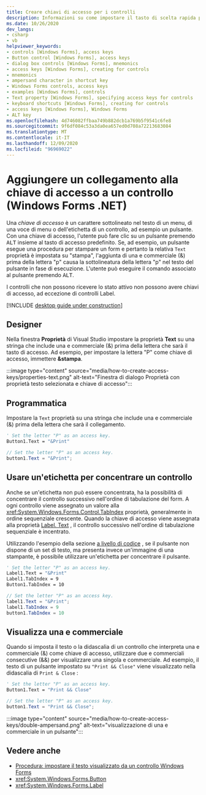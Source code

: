 ```yaml
---
title: Creare chiavi di accesso per i controlli
description: Informazioni su come impostare il tasto di scelta rapida per un controllo o un'etichetta in Windows Forms per .NET.
ms.date: 10/26/2020
dev_langs:
- csharp
- vb
helpviewer_keywords:
- controls [Windows Forms], access keys
- Button control [Windows Forms], access keys
- dialog box controls [Windows Forms], mnemonics
- access keys [Windows Forms], creating for controls
- mnemonics
- ampersand character in shortcut key
- Windows Forms controls, access keys
- examples [Windows Forms], controls
- Text property [Windows Forms], specifying access keys for controls
- keyboard shortcuts [Windows Forms], creating for controls
- access keys [Windows Forms], Windows Forms
- ALT key
ms.openlocfilehash: 4d746082ffbaa749b882dcb1a769b5f9541c6fe8
ms.sourcegitcommit: 9f6df084c53a3da0ea657ed0d708a72213683084
ms.translationtype: MT
ms.contentlocale: it-IT
ms.lasthandoff: 12/09/2020
ms.locfileid: "96969022"
---
```

# <a name="add-an-access-key-shortcut-to-a-control-windows-forms-net"></a>Aggiungere un collegamento alla chiave di accesso a un controllo (Windows Forms .NET)

Una *chiave di accesso* è un carattere sottolineato nel testo di un menu, di una voce di menu o dell'etichetta di un controllo, ad esempio un pulsante. Con una chiave di accesso, l'utente può fare clic su un pulsante premendo <kbd>ALT</kbd> insieme al tasto di accesso predefinito. Se, ad esempio, un pulsante esegue una procedura per stampare un form e pertanto la relativa `Text` proprietà è impostata su "stampa", l'aggiunta di una e commerciale (&) prima della lettera "p" causa la sottolineatura della lettera "p" nel testo del pulsante in fase di esecuzione. L'utente può eseguire il comando associato al pulsante premendo <kbd>ALT</kbd>.

I controlli che non possono ricevere lo stato attivo non possono avere chiavi di accesso, ad eccezione di controlli Label.

[!INCLUDE [desktop guide under construction](../../includes/desktop-guide-preview-note.md)]

## <a name="designer"></a>Designer

Nella finestra **Proprietà** di Visual Studio impostare la proprietà **Text** su una stringa che include una e commerciale (&) prima della lettera che sarà il tasto di accesso. Ad esempio, per impostare la lettera "P" come chiave di accesso, immettere **&stampa**.

:::image type="content" source="media/how-to-create-access-keys/properties-text.png" alt-text="Finestra di dialogo Proprietà con proprietà testo selezionata e chiave di accesso":::

## <a name="programmatic"></a>Programmatica

Impostare la `Text` proprietà su una stringa che include una e commerciale (&) prima della lettera che sarà il collegamento.

```vb
' Set the letter "P" as an access key.
Button1.Text = "&Print"
```

```csharp
// Set the letter "P" as an access key.
button1.Text = "&Print";
```

## <a name="use-a-label-to-focus-a-control"></a>Usare un'etichetta per concentrare un controllo

Anche se un'etichetta non può essere concentrata, ha la possibilità di concentrare il controllo successivo nell'ordine di tabulazione del form. A ogni controllo viene assegnato un valore alla <xref:System.Windows.Forms.Control.TabIndex> proprietà, generalmente in ordine sequenziale crescente. Quando la chiave di accesso viene assegnata alla proprietà [Label. Text](xref:System.Windows.Forms.Label.Text) , il controllo successivo nell'ordine di tabulazione sequenziale è incentrato.

Utilizzando l'esempio della sezione [a livello di codice](#programmatic) , se il pulsante non dispone di un set di testo, ma presenta invece un'immagine di una stampante, è possibile utilizzare un'etichetta per concentrare il pulsante.

```vb
' Set the letter "P" as an access key.
Label1.Text = "&Print"
Label1.TabIndex = 9
Button1.TabIndex = 10
```

```csharp
// Set the letter "P" as an access key.
label1.Text = "&Print";
label1.TabIndex = 9
button1.TabIndex = 10
```

## <a name="display-an-ampersand"></a>Visualizza una e commerciale

Quando si imposta il testo o la didascalia di un controllo che interpreta una e commerciale (&) come chiave di accesso, utilizzare due e commerciali consecutive (&&) per visualizzare una singola e commerciale. Ad esempio, il testo di un pulsante impostato su `"Print && Close"` viene visualizzato nella didascalia di `Print & Close` :

```vb
' Set the letter "P" as an access key.
Button1.Text = "Print && Close"
```

```csharp
// Set the letter "P" as an access key.
button1.Text = "Print && Close";
```

:::image type="content" source="media/how-to-create-access-keys/double-ampersand.png" alt-text="visualizzazione di una e commerciale in un pulsante":::

## <a name="see-also"></a>Vedere anche

- [Procedura: impostare il testo visualizzato da un controllo Windows Forms](how-to-set-the-display-text.md)
- <xref:System.Windows.Forms.Button>
- <xref:System.Windows.Forms.Label>
